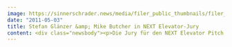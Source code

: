 ```yaml
---
image: https://sinnerschrader.news/media/filer_public_thumbnails/filer_public/23/d0/23d0b7c9-1d07-4756-8584-c6089895e984/varfoldersdjk8pxf42x64d8fxslz8jcc8fc0000gnttmplwd2e7__480x288_q85_crop_subsampling-2_upscale.jpg
date: "2011-05-03"
title: Stefan Glänzer &amp; Mike Butcher in NEXT Elevator-Jury
content: <div class="newsbody"><p>Die Jury für den NEXT Elevator Pitch, den großen Start-up-Wettbewerb zur NEXT Conference am 17. und 18. Mai in der STATION-Berlin, steht fest. Nachdem die Community unter <a href="http&#58;//elevator.nextconf.eu">elevator.nextconf.eu</a> per Abstimmung die Top 30 unter den online eingereichten Start-ups bestimmt hat, liegt jetzt die finale Auswahl bei der Jury. Mike Butcher, das Europagesicht von TechCrunch, und Stefan Glänzer, prominenter Seriengründer, sind nur zwei Namen der international besetzten Jury.</p><p>Die deutsche und europäische Venture-Capital-Szene ist unter anderem mit Sarik Weber (Hanse Ventures), Stefan Glaenzer (White Bear Yard) und Reshma Sohoni (Seedcamp) gut vertreten. Andere Jurymitglieder haben selbst schon mit ihren Unternehmen den Weg vom Start-up zum Big Player geschafft. Jurymitglieder wie Boris Veldhuijzen van Zanten, der als Gründer von The Next Web und anderen Unternehmen nicht nur in den Niederlanden erfolgreich ist, Mike Butcher von TechCrunch, Joana Picq, COO des preisgekrönten Wirtschaftmagazins The Next Women sowie der Medienpartner Wired UK sichern den teilnehmenden Start-ups auch die nötige internationale Aufmerksamkeit.</p><p>Die Jury entscheidet nun, welche zwölf Gründer ihr Unternehmen auf der NEXT Conference am 17. Mai, dem ersten Konferenztag, im NEXT Elevator Pitch vorstellen dürfen. Die Präsentation und die anschließende Preisverleihung wird moderiert von Hermione Way (The Next Web).</p><p>Die komplette Jury besteht aus Marco Börries (NumberFour AG, Gründer), Mike Butcher (TechCrunch Europe, Redakteur), Alexander von Frankenberg (High-Tech Gründerfonds, Managing Director), Maks Giordano (juuman´okudo, Gründer), Stefan Glänzer (White Bear Yard, Gründer), Olaf Jacobi (Target Partners, Partner), Torsten Oelke (YOU IS NOW, Unternehmer), Joana Picq (The Next Women, COO), Christoph Räthke (Founder Institute, Direktor Berlin), Reshma Sohoni (Seedcamp, Partner), Boris Veldhuijzen van Zanten (The Next Web, Unternehmer) und Sarik Weber (Hanse Ventures, Gründer).</p><p><a class="news-backlink" href="/de/"><svg class="svg-ico svg-ico--arrow-left"><use xlink&#58;href="#arrow-down"></use></svg>Zurück zur Presse Übersicht</a></p></div>
---
```

